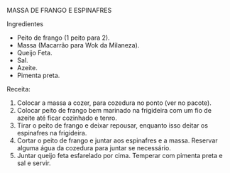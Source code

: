 MASSA DE FRANGO E ESPINAFRES

Ingredientes
- Peito de frango (1 peito para 2).
- Massa (Macarrão para Wok da Milaneza).
- Queijo Feta.
- Sal.
- Azeite.
- Pimenta preta.

Receita:
1. Colocar a massa a cozer, para cozedura no ponto (ver no pacote). 
2. Colocar peito de frango bem marinado na frigideira com um fio de azeite até ficar cozinhado e tenro.
3. Tirar o peito de frango e deixar repousar, enquanto isso deitar os espinafres na frigideira.
4. Cortar o peito de frango e juntar aos espinafres e a massa. Reservar alguma água da cozedura para juntar se necessário.
5. Juntar queijo feta esfarelado por cima. Temperar com pimenta preta e sal e servir.
